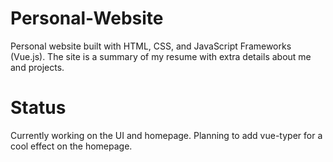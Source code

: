 # Personal-Website
Personal website built with HTML, CSS, and JavaScript Frameworks (Vue.js). The site is a summary of my resume with extra details about me and projects. 

# Status
Currently working on the UI and homepage.
Planning to add vue-typer for a cool effect on the homepage.
